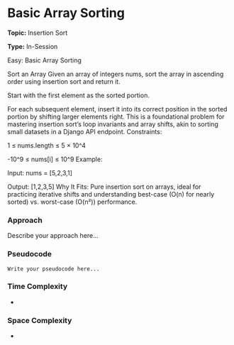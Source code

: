 # Basic Array Sorting
**Topic:** Insertion Sort

**Type:** In-Session

Easy: Basic Array Sorting 

Sort an Array Given an array of integers nums, sort the array in ascending order using insertion sort and return it. 

Start with the first element as the sorted portion. 

For each subsequent element, insert it into its correct position in the sorted portion by shifting larger elements right. This is a foundational problem for mastering insertion sort’s loop invariants and array shifts, akin to sorting small datasets in a Django API endpoint. Constraints: 

1 ≤ nums.length ≤ 5 × 10^4 

-10^9 ≤ nums[i] ≤ 10^9 Example: 

Input: nums = [5,2,3,1] 

Output: [1,2,3,5] Why It Fits: Pure insertion sort on arrays, ideal for practicing iterative shifts and understanding best-case (O(n) for nearly sorted) vs. worst-case (O(n²)) performance. 

 

### Approach
Describe your approach here...

### Pseudocode
```
Write your pseudocode here...
```

### Time Complexity
- 

### Space Complexity
- 
